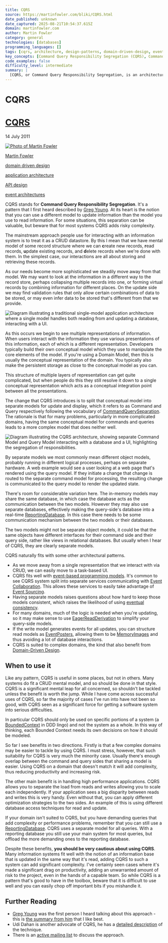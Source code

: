 ```yaml
---
title: CQRS
source: https://martinfowler.com/bliki/CQRS.html
date_published: unknown
date_captured: 2025-08-21T10:54:37.615Z
domain: martinfowler.com
author: Martin Fowler
category: general
technologies: [databases]
programming_languages: []
tags: [cqrs, architecture, design-patterns, domain-driven-design, event-sourcing, eventual-consistency, scalability, performance, api-design, data-access]
key_concepts: [Command Query Responsibility Segregation (CQRS), Command Query Separation, Domain-Driven Design (DDD), Event Sourcing, Eventual Consistency, Reporting Database, Task-based UI, Bounded Context]
code_examples: false
difficulty_level: intermediate
summary: |
  [CQRS, or Command Query Responsibility Segregation, is an architectural pattern that separates the data model used for updating information (commands) from the model used for reading information (queries). This contrasts with traditional CRUD approaches, allowing for distinct optimizations and complexities for each operation. While it can simplify complex domains and enhance scalability by enabling independent scaling of read and write loads, CQRS introduces significant architectural complexity and should be applied judiciously. It often aligns with other patterns like Event Sourcing, eventual consistency, and Domain-Driven Design, typically being implemented within specific bounded contexts. The author advises caution, noting that for most systems, the added complexity of CQRS may outweigh its benefits.]
---
```

# CQRS

# [CQRS](CQRS.html)

14 July 2011

[![](/mf.jpg "Photo of Martin Fowler")](/)

[Martin Fowler](/)

[domain driven design](/tags/domain%20driven%20design.html)

[application architecture](/tags/application%20architecture.html)

[API design](/tags/API%20design.html)

[event architectures](/tags/event%20architectures.html)

CQRS stands for **Command Query Responsibility Segregation**. It's a pattern that I first heard described by [Greg Young](https://twitter.com/gregyoung). At its heart is the notion that you can use a different model to update information than the model you use to read information. For some situations, this separation can be valuable, but beware that for most systems CQRS adds risky complexity.

The mainstream approach people use for interacting with an information system is to treat it as a CRUD datastore. By this I mean that we have mental model of some record structure where we can **c**reate new records, **r**ead records, **u**pdate existing records, and **d**elete records when we're done with them. In the simplest case, our interactions are all about storing and retrieving these records.

As our needs become more sophisticated we steadily move away from that model. We may want to look at the information in a different way to the record store, perhaps collapsing multiple records into one, or forming virtual records by combining information for different places. On the update side we may find validation rules that only allow certain combinations of data to be stored, or may even infer data to be stored that's different from that we provide.

![](images/cqrs/single-model.png "Diagram illustrating a traditional single-model application architecture where a single model handles both reading from and updating a database, interacting with a UI.")

As this occurs we begin to see multiple representations of information. When users interact with the information they use various presentations of this information, each of which is a different representation. Developers typically build their own conceptual model which they use to manipulate the core elements of the model. If you're using a Domain Model, then this is usually the conceptual representation of the domain. You typically also make the persistent storage as close to the conceptual model as you can.

This structure of multiple layers of representation can get quite complicated, but when people do this they still resolve it down to a single conceptual representation which acts as a conceptual integration point between all the presentations.

The change that CQRS introduces is to split that conceptual model into separate models for update and display, which it refers to as Command and Query respectively following the vocabulary of [CommandQuerySeparation](/bliki/CommandQuerySeparation.html). The rationale is that for many problems, particularly in more complicated domains, having the same conceptual model for commands and queries leads to a more complex model that does neither well.

![](images/cqrs/cqrs.png "Diagram illustrating the CQRS architecture, showing separate Command Model and Query Model interacting with a database and a UI, highlighting the segregation of responsibilities.")

By separate models we most commonly mean different object models, probably running in different logical processes, perhaps on separate hardware. A web example would see a user looking at a web page that's rendered using the query model. If they initiate a change that change is routed to the separate command model for processing, the resulting change is communicated to the query model to render the updated state.

There's room for considerable variation here. The in-memory models may share the same database, in which case the database acts as the communication between the two models. However they may also use separate databases, effectively making the query-side's database into a real-time [ReportingDatabase](/bliki/ReportingDatabase.html). In this case there needs to be some communication mechanism between the two models or their databases.

The two models might not be separate object models, it could be that the same objects have different interfaces for their command side and their query side, rather like views in relational databases. But usually when I hear of CQRS, they are clearly separate models.

CQRS naturally fits with some other architectural patterns.

*   As we move away from a single representation that we interact with via CRUD, we can easily move to a task-based UI.
*   CQRS fits well with [event-based programming models](/eaaDev/EventNarrative.html). It's common to see CQRS system split into separate services communicating with [Event Collaboration](/eaaDev/EventCollaboration.html). This allows these services to easily take advantage of [Event Sourcing](../eaaDev/EventSourcing.html).
*   Having separate models raises questions about how hard to keep those models consistent, which raises the likelihood of using [eventual consistency](http://www.allthingsdistributed.com/2008/12/eventually_consistent.html).
*   For many domains, much of the logic is needed when you're updating, so it may make sense to use [EagerReadDerivation](/bliki/EagerReadDerivation.html) to simplify your query-side models.
*   If the write model generates events for all updates, you can structure read models as [EventPosters](/bliki/EventPoster.html), allowing them to be [MemoryImages](/bliki/MemoryImage.html) and thus avoiding a lot of database interactions.
*   CQRS is suited to complex domains, the kind that also benefit from [Domain-Driven Design](https://www.amazon.com/gp/product/0321125215/ref=as_li_tl?ie=UTF8&camp=1789&creative=9325&creativeASIN=0321125215&linkCode=as2&tag=martinfowlerc-20).

## When to use it

Like any pattern, CQRS is useful in some places, but not in others. Many systems do fit a CRUD mental model, and so should be done in that style. CQRS is a significant mental leap for all concerned, so shouldn't be tackled unless the benefit is worth the jump. While I have come across successful uses of CQRS, so far the majority of cases I've run into have not been so good, with CQRS seen as a significant force for getting a software system into serious difficulties.

In particular CQRS should only be used on specific portions of a system (a [BoundedContext](/bliki/BoundedContext.html) in DDD lingo) and not the system as a whole. In this way of thinking, each Bounded Context needs its own decisions on how it should be modeled.

So far I see benefits in two directions. Firstly is that a few complex domains may be easier to tackle by using CQRS. I must stress, however, that such suitability for CQRS is very much the minority case. Usually there's enough overlap between the command and query sides that sharing a model is easier. Using CQRS on a domain that doesn't match it will add complexity, thus reducing productivity and increasing risk.

The other main benefit is in handling high performance applications. CQRS allows you to separate the load from reads and writes allowing you to scale each independently. If your application sees a big disparity between reads and writes this is very handy. Even without that, you can apply different optimization strategies to the two sides. An example of this is using different database access techniques for read and update.

If your domain isn't suited to CQRS, but you have demanding queries that add complexity or performance problems, remember that you can still use a [ReportingDatabase](/bliki/ReportingDatabase.html). CQRS uses a separate model for all queries. With a reporting database you still use your main system for most queries, but offload the more demanding ones to the reporting database.

Despite these benefits, **you should be very cautious about using CQRS**. Many information systems fit well with the notion of an information base that is updated in the same way that it's read, adding CQRS to such a system can add significant complexity. I've certainly seen cases where it's made a significant drag on productivity, adding an unwarranted amount of risk to the project, even in the hands of a capable team. So while CQRS is a pattern that's good to have in the toolbox, beware that it is difficult to use well and you can easily chop off important bits if you mishandle it.

## Further Reading

*   [Greg Young](http://codebetter.com/gregyoung/) was the first person I heard talking about this approach - this is [the summary from him](http://codebetter.com/gregyoung/2010/02/16/cqrs-task-based-uis-event-sourcing-agh/) that I like best.
*   Udi Dahan is another advocate of CQRS, he has a [detailed description](http://www.udidahan.com/2009/12/09/clarified-cqrs/) of the technique.
*   There is an [active mailing list](http://groups.google.com/group/dddcqrs) to discuss the approach.